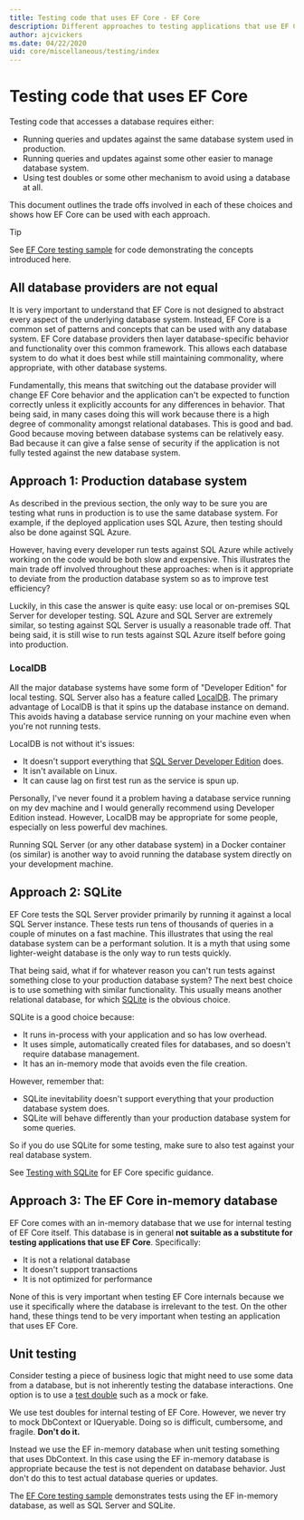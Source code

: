 ```yaml
---
title: Testing code that uses EF Core - EF Core
description: Different approaches to testing applications that use EF Core
author: ajcvickers
ms.date: 04/22/2020
uid: core/miscellaneous/testing/index
---
```

# Testing code that uses EF Core

Testing code that accesses a database requires either:
* Running queries and updates against the same database system used in production.
* Running queries and updates against some other easier to manage database system.
* Using test doubles or some other mechanism to avoid using a database at all.

This document outlines the trade offs involved in each of these choices and shows how EF Core can be used with each approach.  

> [!TIP]
> See [EF Core testing sample](xref:core/miscellaneous/testing/testing-sample) for code demonstrating the concepts introduced here. 

## All database providers are not equal

It is very important to understand that EF Core is not designed to abstract every aspect of the underlying database system.
Instead, EF Core is a common set of patterns and concepts that can be used with any database system.
EF Core database providers then layer database-specific behavior and functionality over this common framework.
This allows each database system to do what it does best while still maintaining commonality, where appropriate, with other database systems. 

Fundamentally, this means that switching out the database provider will change EF Core behavior and the application can't be expected to function correctly unless it explicitly accounts for any differences in behavior.
That being said, in many cases doing this will work because there is a high degree of commonality amongst relational databases.
This is good and bad.
Good because moving between database systems can be relatively easy.
Bad because it can give a false sense of security if the application is not fully tested against the new database system.  

## Approach 1: Production database system

As described in the previous section, the only way to be sure you are testing what runs in production is to use the same database system.
For example, if the deployed application uses SQL Azure, then testing should also be done against SQL Azure.

However, having every developer run tests against SQL Azure while actively working on the code would be both slow and expensive.
This illustrates the main trade off involved throughout these approaches: when is it appropriate to deviate from the production database system so as to improve test efficiency?

Luckily, in this case the answer is quite easy: use local or on-premises SQL Server for developer testing.
SQL Azure and SQL Server are extremely similar, so testing against SQL Server is usually a reasonable trade off.
That being said, it is still wise to run tests against SQL Azure itself before going into production.
 
### LocalDB 

All the major database systems have some form of "Developer Edition" for local testing.
SQL Server also has a feature called [LocalDB](/sql/database-engine/configure-windows/sql-server-express-localdb?view=sql-server-ver15).
The primary advantage of LocalDB is that it spins up the database instance on demand.
This avoids having a database service running on your machine even when you're not running tests.

LocalDB is not without it's issues:
* It doesn't support everything that [SQL Server Developer Edition](/sql/sql-server/editions-and-components-of-sql-server-2016?view=sql-server-ver15) does.
* It isn't available on Linux.
* It can cause lag on first test run as the service is spun up.

Personally, I've never found it a problem having a database service running on my dev machine and I would generally recommend using Developer Edition instead.
However, LocalDB may be appropriate for some people, especially on less powerful dev machines.

Running SQL Server (or any other database system) in a Docker container (os similar) is another way to avoid running the database system directly on your development machine.  

## Approach 2: SQLite

EF Core tests the SQL Server provider primarily by running it against a local SQL Server instance.
These tests run tens of thousands of queries in a couple of minutes on a fast machine.
This illustrates that using the real database system can be a performant solution.
It is a myth that using some lighter-weight database is the only way to run tests quickly.

That being said, what if for whatever reason you can't run tests against something close to your production database system?
The next best choice is to use something with similar functionality.
This usually means another relational database, for which [SQLite](https://sqlite.org/index.html) is the obvious choice.

SQLite is a good choice because:
* It runs in-process with your application and so has low overhead.
* It uses simple, automatically created files for databases, and so doesn't require database management.
* It has an in-memory mode that avoids even the file creation.

However, remember that:
* SQLite inevitability doesn't support everything that your production database system does.
* SQLite will behave differently than your production database system for some queries.

So if you do use SQLite for some testing, make sure to also test against your real database system.

See [Testing with SQLite](xref:core/miscellaneous/testing/sqlite) for EF Core specific guidance. 

## Approach 3: The EF Core in-memory database

EF Core comes with an in-memory database that we use for internal testing of EF Core itself.
This database is in general **not suitable as a substitute for testing applications that use EF Core**. Specifically:
* It is not a relational database
* It doesn't support transactions
* It is not optimized for performance

None of this is very important when testing EF Core internals because we use it specifically where the database is irrelevant to the test.
On the other hand, these things tend to be very important when testing an application that uses EF Core.

## Unit testing

Consider testing a piece of business logic that might need to use some data from a database, but is not inherently testing the database interactions.
One option is to use a [test double](https://en.wikipedia.org/wiki/Test_double) such as a mock or fake.

We use test doubles for internal testing of EF Core.
However, we never try to mock DbContext or IQueryable.
Doing so is difficult, cumbersome, and fragile.
**Don't do it.**

Instead we use the EF in-memory database when unit testing something that uses DbContext.
In this case using the EF in-memory database is appropriate because the test is not dependent on database behavior.
Just don't do this to test actual database queries or updates.   

The [EF Core testing sample](xref:core/miscellaneous/testing/testing-sample) demonstrates tests using the EF in-memory database, as well as SQL Server and SQLite. 
